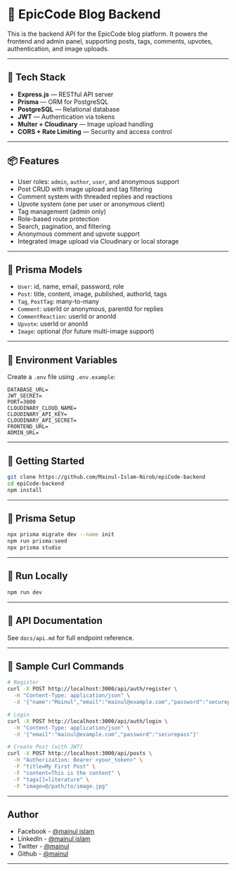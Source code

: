 # 🔧 EpicCode Blog Backend

This is the backend API for the EpicCode blog platform. It powers the frontend and admin panel, supporting posts, tags, comments, upvotes, authentication, and image uploads.

---

## 🚀 Tech Stack

- **Express.js** — RESTful API server  
- **Prisma** — ORM for PostgreSQL  
- **PostgreSQL** — Relational database  
- **JWT** — Authentication via tokens  
- **Multer + Cloudinary** — Image upload handling  
- **CORS + Rate Limiting** — Security and access control  

---

## 📦 Features

- User roles: `admin`, `author`, `user`, and anonymous support  
- Post CRUD with image upload and tag filtering  
- Comment system with threaded replies and reactions  
- Upvote system (one per user or anonymous client)  
- Tag management (admin only)  
- Role-based route protection  
- Search, pagination, and filtering  
- Anonymous comment and upvote support  
- Integrated image upload via Cloudinary or local storage  

---

## 🧬 Prisma Models

- `User`: id, name, email, password, role  
- `Post`: title, content, image, published, authorId, tags  
- `Tag`, `PostTag`: many-to-many  
- `Comment`: userId or anonymous, parentId for replies  
- `CommentReaction`: userId or anonId  
- `Upvote`: userId or anonId  
- `Image`: optional (for future multi-image support)  

---

## 🔐 Environment Variables

Create a `.env` file using `.env.example`:

```env
DATABASE_URL=
JWT_SECRET=
PORT=3000
CLOUDINARY_CLOUD_NAME=
CLOUDINARY_API_KEY=
CLOUDINARY_API_SECRET=
FRONTEND_URL=
ADMIN_URL=
```

---

## 🧪 Getting Started

```bash
git clone https://github.com/Mainul-Islam-Nirob/epiCode-backend
cd epiCode-backend
npm install
```

---

## 🧬 Prisma Setup

```bash
npx prisma migrate dev --name init
npm run prisma:seed
npx prisma studio
```

---

## 🏃 Run Locally

```bash
npm run dev
```

---

## 📘 API Documentation

See `docs/api.md` for full endpoint reference.

---

## 🧪 Sample Curl Commands

```bash
# Register
curl -X POST http://localhost:3000/api/auth/register \
  -H "Content-Type: application/json" \
  -d '{"name":"Mainul","email":"mainul@example.com","password":"securepass"}'

# Login
curl -X POST http://localhost:3000/api/auth/login \
  -H "Content-Type: application/json" \
  -d '{"email":"mainul@example.com","password":"securepass"}'

# Create Post (with JWT)
curl -X POST http://localhost:3000/api/posts \
  -H "Authorization: Bearer <your_token>" \
  -F "title=My First Post" \
  -F "content=This is the content" \
  -F "tags[]=literature" \
  -F "image=@/path/to/image.jpg"
```

---

## Author

- Facebook - [@mainul islam](https://web.facebook.com/mmmuinul.islam/)
- LinkedIn - [@mainul islam](https://www.linkedin.com/in/mainul-islam-nirob/)
- Twitter - [@mainul](https://twitter.com/Mainuli96601040)
- Github - [@mainul](https://github.com/Mainul-Islam-Nirob)

---